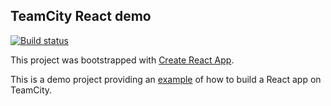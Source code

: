 ## TeamCity React demo
[![Build status][badge]][bt]

This project was bootstrapped with [Create React App][cra].

This is a demo project providing an [example][project] of how to build a React app on TeamCity.

[badge]:  https://teamcity.jetbrains.com/app/rest/builds/buildType:TestDrive_ReactApp_Build/statusIcon.svg
[bt]: https://teamcity.jetbrains.com/viewType.html?buildTypeId=TestDrive_ReactApp_Build
[project]: https://teamcity.jetbrains.com/project.html?projectId=TestDrive_ReactApp&tab=projectOverview
[cra]: https://github.com/facebookincubator/create-react-app
